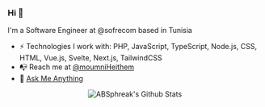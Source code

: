 ### Hi 👋


I'm a Software Engineer at @sofrecom based in Tunisia

- ⚡ Technologies I work with: PHP, JavaScript, TypeScript, Node.js, CSS, HTML, Vue.js, Svelte, Next.js, TailwindCSS
- 📭 Reach me at [@moumniHeithem](https://twitter.com/moumniHeithem)
- 🤔 [Ask Me Anything](https://github.com/heithemmoumni/AMA)


<div align="center">

<img align="center" src="https://github-readme-stats.vercel.app/api?username=heithemmoumni&include_all_commits=true&count_private=true&show_icons=true&line_height=20&title_color=7A7ADB&icon_color=2234AE&text_color=D3D3D3&bg_color=0,000000,130F40" alt="ABSphreak's Github Stats">

</div>
